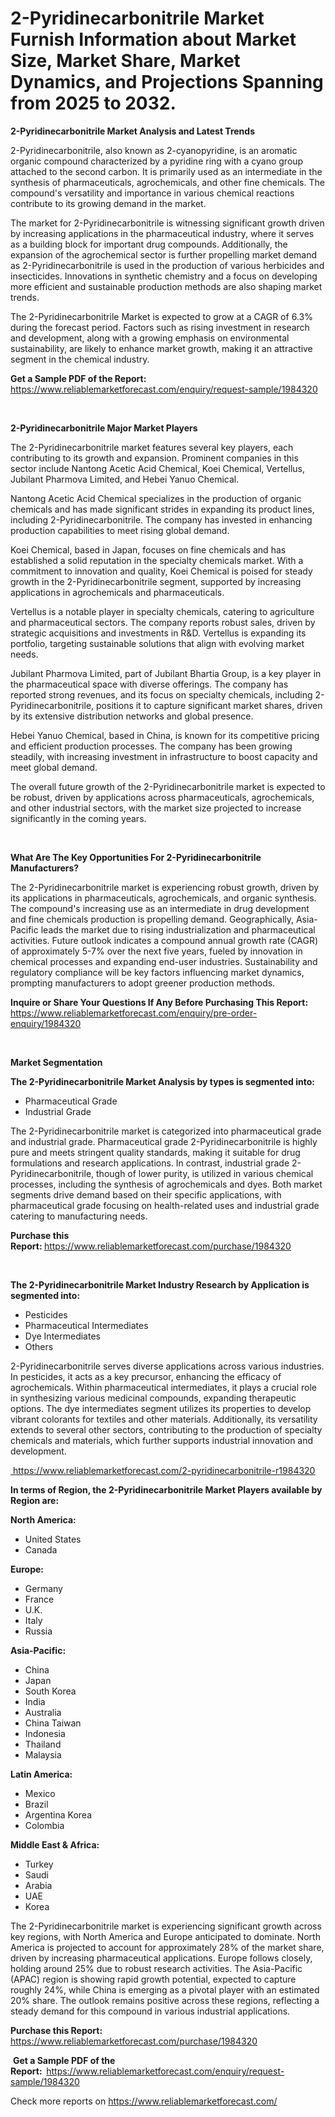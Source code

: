 <p><h1>2-Pyridinecarbonitrile Market Furnish Information about Market Size, Market Share, Market Dynamics, and Projections Spanning from 2025 to 2032.</h1></p><p><strong>2-Pyridinecarbonitrile Market Analysis and Latest Trends</strong></p>
<p><p>2-Pyridinecarbonitrile, also known as 2-cyanopyridine, is an aromatic organic compound characterized by a pyridine ring with a cyano group attached to the second carbon. It is primarily used as an intermediate in the synthesis of pharmaceuticals, agrochemicals, and other fine chemicals. The compound's versatility and importance in various chemical reactions contribute to its growing demand in the market.</p><p>The market for 2-Pyridinecarbonitrile is witnessing significant growth driven by increasing applications in the pharmaceutical industry, where it serves as a building block for important drug compounds. Additionally, the expansion of the agrochemical sector is further propelling market demand as 2-Pyridinecarbonitrile is used in the production of various herbicides and insecticides. Innovations in synthetic chemistry and a focus on developing more efficient and sustainable production methods are also shaping market trends.</p><p>The 2-Pyridinecarbonitrile Market is expected to grow at a CAGR of 6.3% during the forecast period. Factors such as rising investment in research and development, along with a growing emphasis on environmental sustainability, are likely to enhance market growth, making it an attractive segment in the chemical industry.</p></p>
<p><strong>Get a Sample PDF of the Report:&nbsp;</strong> <a href="https://www.reliablemarketforecast.com/enquiry/request-sample/1984320?utm_campaign=2230&utm_medium=2&utm_source=Github&utm_content=ia&utm_term=05022025&utm_id=2-pyridinecarbonitrile">https://www.reliablemarketforecast.com/enquiry/request-sample/1984320</a></p>
<p>&nbsp;</p>
<p><strong>2-Pyridinecarbonitrile Major Market Players</strong></p>
<p><p>The 2-Pyridinecarbonitrile market features several key players, each contributing to its growth and expansion. Prominent companies in this sector include Nantong Acetic Acid Chemical, Koei Chemical, Vertellus, Jubilant Pharmova Limited, and Hebei Yanuo Chemical.</p><p>Nantong Acetic Acid Chemical specializes in the production of organic chemicals and has made significant strides in expanding its product lines, including 2-Pyridinecarbonitrile. The company has invested in enhancing production capabilities to meet rising global demand.</p><p>Koei Chemical, based in Japan, focuses on fine chemicals and has established a solid reputation in the specialty chemicals market. With a commitment to innovation and quality, Koei Chemical is poised for steady growth in the 2-Pyridinecarbonitrile segment, supported by increasing applications in agrochemicals and pharmaceuticals.</p><p>Vertellus is a notable player in specialty chemicals, catering to agriculture and pharmaceutical sectors. The company reports robust sales, driven by strategic acquisitions and investments in R&D. Vertellus is expanding its portfolio, targeting sustainable solutions that align with evolving market needs.</p><p>Jubilant Pharmova Limited, part of Jubilant Bhartia Group, is a key player in the pharmaceutical space with diverse offerings. The company has reported strong revenues, and its focus on specialty chemicals, including 2-Pyridinecarbonitrile, positions it to capture significant market shares, driven by its extensive distribution networks and global presence.</p><p>Hebei Yanuo Chemical, based in China, is known for its competitive pricing and efficient production processes. The company has been growing steadily, with increasing investment in infrastructure to boost capacity and meet global demand.</p><p>The overall future growth of the 2-Pyridinecarbonitrile market is expected to be robust, driven by applications across pharmaceuticals, agrochemicals, and other industrial sectors, with the market size projected to increase significantly in the coming years.</p></p>
<p>&nbsp;</p>
<p><strong>What Are The Key Opportunities For 2-Pyridinecarbonitrile Manufacturers?</strong></p>
<p><p>The 2-Pyridinecarbonitrile market is experiencing robust growth, driven by its applications in pharmaceuticals, agrochemicals, and organic synthesis. The compound's increasing use as an intermediate in drug development and fine chemicals production is propelling demand. Geographically, Asia-Pacific leads the market due to rising industrialization and pharmaceutical activities. Future outlook indicates a compound annual growth rate (CAGR) of approximately 5-7% over the next five years, fueled by innovation in chemical processes and expanding end-user industries. Sustainability and regulatory compliance will be key factors influencing market dynamics, prompting manufacturers to adopt greener production methods.</p></p>
<p><strong>Inquire or Share Your Questions If Any Before Purchasing This Report:</strong> <a href="https://www.reliablemarketforecast.com/enquiry/pre-order-enquiry/1984320?utm_campaign=2230&utm_medium=2&utm_source=Github&utm_content=ia&utm_term=05022025&utm_id=2-pyridinecarbonitrile">https://www.reliablemarketforecast.com/enquiry/pre-order-enquiry/1984320</a></p>
<p>&nbsp;</p>
<p><strong>Market Segmentation</strong></p>
<p><strong>The 2-Pyridinecarbonitrile Market Analysis by types is segmented into:</strong></p>
<p><ul><li>Pharmaceutical Grade</li><li>Industrial Grade</li></ul></p>
<p><p>The 2-Pyridinecarbonitrile market is categorized into pharmaceutical grade and industrial grade. Pharmaceutical grade 2-Pyridinecarbonitrile is highly pure and meets stringent quality standards, making it suitable for drug formulations and research applications. In contrast, industrial grade 2-Pyridinecarbonitrile, though of lower purity, is utilized in various chemical processes, including the synthesis of agrochemicals and dyes. Both market segments drive demand based on their specific applications, with pharmaceutical grade focusing on health-related uses and industrial grade catering to manufacturing needs.</p></p>
<p><strong>Purchase this Report:&nbsp;</strong><a href="https://www.reliablemarketforecast.com/purchase/1984320?utm_campaign=2230&utm_medium=2&utm_source=Github&utm_content=ia&utm_term=05022025&utm_id=2-pyridinecarbonitrile">https://www.reliablemarketforecast.com/purchase/1984320</a></p>
<p>&nbsp;</p>
<p><strong>The 2-Pyridinecarbonitrile Market Industry Research by Application is segmented into:</strong></p>
<p><ul><li>Pesticides</li><li>Pharmaceutical Intermediates</li><li>Dye Intermediates</li><li>Others</li></ul></p>
<p><p>2-Pyridinecarbonitrile serves diverse applications across various industries. In pesticides, it acts as a key precursor, enhancing the efficacy of agrochemicals. Within pharmaceutical intermediates, it plays a crucial role in synthesizing various medicinal compounds, expanding therapeutic options. The dye intermediates segment utilizes its properties to develop vibrant colorants for textiles and other materials. Additionally, its versatility extends to several other sectors, contributing to the production of specialty chemicals and materials, which further supports industrial innovation and development.</p></p>
<p><a href="https://www.reliablemarketforecast.com/2-pyridinecarbonitrile-r1984320?utm_campaign=2230&utm_medium=2&utm_source=Github&utm_content=ia&utm_term=05022025&utm_id=2-pyridinecarbonitrile">&nbsp;https://www.reliablemarketforecast.com/2-pyridinecarbonitrile-r1984320</a></p>
<p><strong>In terms of Region, the 2-Pyridinecarbonitrile Market Players available by Region are:</strong></p>
<p>
    <p> <strong> North America: </strong>
        <ul>
            <li>United States</li>
            <li>Canada</li>
        </ul>
        </p> 
    <p> <strong> Europe: </strong>
        <ul>
            <li>Germany</li>
            <li>France</li>
            <li>U.K.</li>
            <li>Italy</li>
            <li>Russia</li>
        </ul>
        </p> 
    <p> <strong> Asia-Pacific: </strong>
        <ul>
            <li>China</li>
            <li>Japan</li>
            <li>South Korea</li>
            <li>India</li>
            <li>Australia</li>
            <li>China Taiwan</li>
            <li>Indonesia</li>
            <li>Thailand</li>
            <li>Malaysia</li>
        </ul>
        </p> 
    <p> <strong> Latin America: </strong>
        <ul>
            <li>Mexico</li>
            <li>Brazil</li>
            <li>Argentina Korea</li>
            <li>Colombia</li>
        </ul>
        </p> 
    <p> <strong> Middle East & Africa: </strong>
        <ul>
            <li>Turkey</li>
            <li>Saudi</li>
            <li>Arabia</li>
            <li>UAE</li>
            <li>Korea</li>
        </ul>
    </p>
    </p>
<p><p>The 2-Pyridinecarbonitrile market is experiencing significant growth across key regions, with North America and Europe anticipated to dominate. North America is projected to account for approximately 28% of the market share, driven by increasing pharmaceutical applications. Europe follows closely, holding around 25% due to robust research activities. The Asia-Pacific (APAC) region is showing rapid growth potential, expected to capture roughly 24%, while China is emerging as a pivotal player with an estimated 20% share. The outlook remains positive across these regions, reflecting a steady demand for this compound in various industrial applications.</p></p>
<p><strong>Purchase this Report: </strong><a href="https://www.reliablemarketforecast.com/purchase/1984320?utm_campaign=2230&utm_medium=2&utm_source=Github&utm_content=ia&utm_term=05022025&utm_id=2-pyridinecarbonitrile">https://www.reliablemarketforecast.com/purchase/1984320</a></p>
<p>&nbsp;<strong>Get a Sample PDF of the Report:&nbsp;&nbsp;</strong><a href="https://www.reliablemarketforecast.com/enquiry/request-sample/1984320?utm_campaign=2230&utm_medium=2&utm_source=Github&utm_content=ia&utm_term=05022025&utm_id=2-pyridinecarbonitrile">https://www.reliablemarketforecast.com/enquiry/request-sample/1984320</a></p>
<p><strong></strong></p>
<p>Check more reports on <a href="https://www.reliablemarketforecast.com/?utm_campaign=2230&utm_medium=2&utm_source=Github&utm_content=ia&utm_term=05022025&utm_id=2-pyridinecarbonitrile">https://www.reliablemarketforecast.com/</a></p>